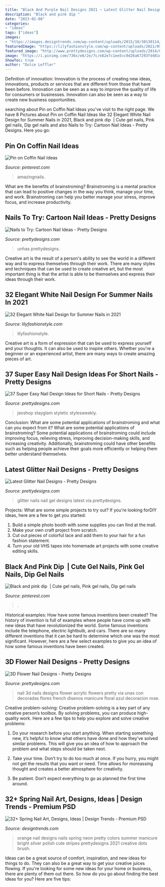 ```yaml
---
title: "Black And Purple Nail Designs 2021 ~ Latest Glitter Nail Designs"
description: "Black and pink dip ️"
date: "2023-02-08"
categories:
- "ideas"
tags: ["ideas"]
images:
- "https://images.designtrends.com/wp-content/uploads/2015/10/30130114/Spring-Nail-Designs39-643x1024.jpg"
featuredImage: "https://lilyfashionstyle.com/wp-content/uploads/2021/05/24.jpg"
featured_image: "http://www.prettydesigns.com/wp-content/uploads/2014/07/Blue-Nails1.jpg"
image: "https://i.pinimg.com/736x/e8/2e/7c/e82e7c1ee5cc9d26a67293fd481eb48e.jpg"
ShowToc: true
author: "Dulce Leffler"
---
```



Definition of innovation:
Innovation is the process of creating new ideas, innovations, products or services that are different from those that have been before. Innovation can be seen as a way to improve the quality of life for consumers or businesses. Innovation can also be seen as a way to create new business opportunities.

	

		
searching about Pin on Coffin Nail Ideas you've visit to the right page. We have 8 Pictures about Pin on Coffin Nail Ideas like 32 Elegant White Nail Design for Summer Nails in 2021, Black and pink dip ️ | Cute gel nails, Pink gel nails, Dip gel nails and also Nails to Try: Cartoon Nail Ideas - Pretty Designs. Here you go:
		
    
## Pin On Coffin Nail Ideas

<img loading=lazy src="https://i.pinimg.com/736x/e8/2e/7c/e82e7c1ee5cc9d26a67293fd481eb48e.jpg" onerror="this.onerror=null;this.src='https://tse1.mm.bing.net/th?id=OIP.q-RvHFsiQQtyCT7-tfCrzgHaJ3&amp;pid=15.1';" alt="Pin on Coffin Nail Ideas">

_Source: pinterest.com_

>amazingnails. 

	

What are the benefits of brainstroming?
Brainstroming is a mental practice that can lead to positive changes in the way you think, manage your time, and work. Brainstroming can help you better manage your stress, improve focus, and increase productivity.

    
## Nails To Try: Cartoon Nail Ideas - Pretty Designs

<img loading=lazy src="https://www.prettydesigns.com/wp-content/uploads/2014/05/Cartoon-Nails.jpg" onerror="this.onerror=null;this.src='https://tse3.mm.bing.net/th?id=OIP.OffzUgzyuRjDXz-5msundgHaJ4&amp;pid=15.1';" alt="Nails to Try: Cartoon Nail Ideas - Pretty Designs">

_Source: prettydesigns.com_

>unhas prettydesigns. 

	

Creative art is the result of a person's ability to see the world in a different way and to express themselves through their work. There are many styles and techniques that can be used to create creative art, but the most important thing is that the artist is able to be themselves and express their ideas through their work.

    
## 32 Elegant White Nail Design For Summer Nails In 2021

<img loading=lazy src="https://lilyfashionstyle.com/wp-content/uploads/2021/05/24.jpg" onerror="this.onerror=null;this.src='https://tse2.mm.bing.net/th?id=OIP.Vm5MYud5A0Zo1BhzSnwx2AHaLH&amp;pid=15.1';" alt="32 Elegant White Nail Design for Summer Nails in 2021">

_Source: lilyfashionstyle.com_

>lilyfashionstyle. 

	

Creative art is a form of expression that can be used to express yourself and your thoughts. It can also be used to inspire others. Whether you're a beginner or an experienced artist, there are many ways to create amazing pieces of art.

    
## 37 Super Easy Nail Design Ideas For Short Nails - Pretty Designs

<img loading=lazy src="https://www.prettydesigns.com/wp-content/uploads/2017/12/37-super-easy-nail-design-ideas-for-short-nails-15.jpg" onerror="this.onerror=null;this.src='https://tse4.mm.bing.net/th?id=OIP.Dld0ENkCfCSwRZL6jf3N2gHaHa&amp;pid=15.1';" alt="37 Super Easy Nail Design Ideas for Short Nails - Pretty Designs">

_Source: prettydesigns.com_

>jexshop stayglam styletic stylesweekly. 

	

Conclusion: What are some potential applications of brainstroming and what can you expect from it?
What are some potential applications of brainstroming?
Some potential applications of brainstroming could include improving focus, relieving stress, improving decision-making skills, and increasing creativity. Additionally, brainstroming could have other benefits such as helping people achieve their goals more efficiently or helping them better understand themselves.

    
## Latest Glitter Nail Designs - Pretty Designs

<img loading=lazy src="https://www.prettydesigns.com/wp-content/uploads/2014/07/Black-Glitter-Nails1.jpg" onerror="this.onerror=null;this.src='https://tse1.mm.bing.net/th?id=OIP.qPho2XehNlGNkdXjtoF9SAHaJ4&amp;pid=15.1';" alt="Latest Glitter Nail Designs - Pretty Designs">

_Source: prettydesigns.com_

>glitter nails nail gel designs latest via prettydesigns. 

	

Projects: What are some simple projects to try out?
If you're looking forDIY ideas, here are a few to get you started: 
1. Build a simple photo booth with some supplies you can find at the mall.
2. Make your own craft project from scratch.
3. Cut out pieces of colorful lace and add them to your hair for a fun fashion statement. 
4. Turn your old VHS tapes into homemade art projects with some creative editing skills.

    
## Black And Pink Dip ️ | Cute Gel Nails, Pink Gel Nails, Dip Gel Nails

<img loading=lazy src="https://i.pinimg.com/736x/84/b1/39/84b139a686d88fc26ae4e6a047754c52.jpg" onerror="this.onerror=null;this.src='https://tse3.mm.bing.net/th?id=OIP.AjhKl3DgLz4J-7ClgiaLdgHaJ3&amp;pid=15.1';" alt="Black and pink dip ️ | Cute gel nails, Pink gel nails, Dip gel nails">

_Source: pinterest.com_

>. 

	

Historical examples: How have some famous inventions been created?
The history of invention is full of examples where people have come up with new ideas that have revolutionized the world. Some famous inventions include the telephone, electric lightbulb, and cars. There are so many different inventions that it can be hard to determine which one was the most significant. However, here are a few select examples to give you an idea of how some famous inventions have been created.

    
## 3D Flower Nail Designs - Pretty Designs

<img loading=lazy src="http://www.prettydesigns.com/wp-content/uploads/2014/07/Blue-Nails1.jpg" onerror="this.onerror=null;this.src='https://tse1.mm.bing.net/th?id=OIP.eZvL7tmTXA7OdjUkIRRcqAHaJ4&amp;pid=15.1';" alt="3D Flower Nail Designs - Pretty Designs">

_Source: prettydesigns.com_

>nail 3d nails designs flower acrylic flowers pretty via unas con decoradas flores french disenos manicure floral azul decoracion rose. 

	

Creative problem-solving:
Creative problem-solving is a key part of any creative person’s toolbox. By solving problems, you can produce high-quality work. Here are a few tips to help you explore and solve creative problems:
1) Do your research before you start anything. When starting something new, it’s helpful to know what others have done and how they’ve solved similar problems. This will give you an idea of how to approach the problem and what steps should be taken next.

2) Take your time. Don’t try to do too much at once. If you hurry, you might not get the results that you want or need. Time allows for moreassing thought and creates a better atmosphere for creativity.

3) Be patient. Don’t expect everything to go as planned the first time around.

    
## 32+ Spring Nail Art, Designs, Ideas | Design Trends - Premium PSD

<img loading=lazy src="https://images.designtrends.com/wp-content/uploads/2015/10/30130114/Spring-Nail-Designs39-643x1024.jpg" onerror="this.onerror=null;this.src='https://tse3.mm.bing.net/th?id=OIP.LNn6BqzqCRMxDNspCHrw7AHaLy&amp;pid=15.1';" alt="32+ Spring Nail Art, Designs, Ideas | Design Trends - Premium PSD">

_Source: designtrends.com_

>orange nail designs nails spring neon pretty colors summer manicure bright silver polish cute stripes prettydesigns 2021 creative dots brush. 

	

Ideas can be a great source of comfort, inspiration, and new ideas for things to do. They can also be a great way to get your creative juices flowing. If you're looking for some new ideas for your home or business, there are plenty of them out there. So how do you go about finding the best ideas for you? Here are five tips: 

